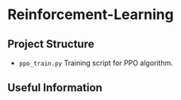 # Reinforcement-Learning


## Project Structure

- `ppo_train.py` Training script for PPO algorithm.

## Useful Information


